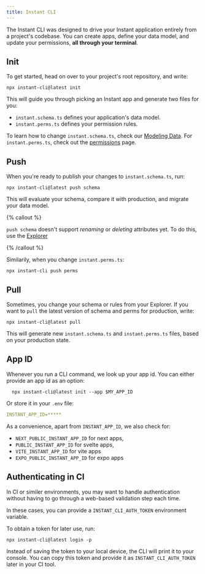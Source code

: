 ```yaml
---
title: Instant CLI
---
```


The Instant CLI was designed to drive your Instant application entirely from a project's codebase. You can create apps, define your data model, and update your permissions, **all through your terminal**.

## Init

To get started, head on over to your project's root repository, and write:

```shell {% showCopy=true %}
npx instant-cli@latest init
```

This will guide you through picking an Instant app and generate two files for you:

- `instant.schema.ts` defines your application's data model.
- `instant.perms.ts` defines your permission rules.

To learn how to change `instant.schema.ts`, check our [Modeling Data](/docs/modeling-data). For `instant.perms.ts`, check out the [permissions](/docs/permissions) page.

## Push

When you're ready to publish your changes to `instant.schema.ts`, run:

```shell {% showCopy=true %}
npx instant-cli@latest push schema
```

This will evaluate your schema, compare it with production, and migrate your data model.

{% callout %}

`push schema` doesn't support _renaming_ or _deleting_ attributes yet. To do this, use the [Explorer](/docs/modeling-data#update-or-delete-attributes)

{% /callout %}

Similarily, when you change `instant.perms.ts`: 

```shell {% showCopy=true %}
npx instant-cli push perms
```

## Pull

Sometimes, you change your schema or rules from your Explorer. If you want to `pull` the latest version of schema and perms for production, write: 

```shell {% showCopy=true %}
npx instant-cli@latest pull
```

This will generate new `instant.schema.ts` and `instant.perms.ts` files, based on your production state.

## App ID

Whenever you run a CLI command, we look up your app id. You can either provide an app id as an option:

```shell
  npx instant-cli@latest init --app $MY_APP_ID
```

Or store it in your `.env` file:

```yaml
INSTANT_APP_ID=*****
```

As a convenience, apart from `INSTANT_APP_ID`, we also check for:

- `NEXT_PUBLIC_INSTANT_APP_ID` for next apps,
- `PUBLIC_INSTANT_APP_ID` for svelte apps,
- `VITE_INSTANT_APP_ID` for vite apps
- `EXPO_PUBLIC_INSTANT_APP_ID` for expo apps

## Authenticating in CI

In CI or similer environments, you may want to handle authentication without having to go through a web-based validation step each time. 

In these cases, you can provide a `INSTANT_CLI_AUTH_TOKEN` environment variable.

To obtain a token for later use, run: 

```shell {% showCopy=true %}
npx instant-cli@latest login -p
```

Instead of saving the token to your local device, the CLI will print it to your console. You can copy this token and provide it as `INSTANT_CLI_AUTH_TOKEN` later in your CI tool.

